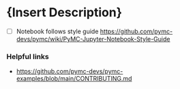 # {Insert Description}
<!-- Thank you so much for your PR to pymc-examples!

To make the merge process smoother we've provided some links and a checklist below. 

We understand that PRs can sometimes be overwhelming, especially as the reviews start coming in.
Please let us know if the reviews are unclear or the recommended next step seems overly demanding,
if you would like help in addressing a reviewer's comments,
or if you have been waiting too long to hear back on your PR.

 -->

+ [ ] Notebook follows style guide https://github.com/pymc-devs/pymc/wiki/PyMC-Jupyter-Notebook-Style-Guide


### Helpful links
* https://github.com/pymc-devs/pymc-examples/blob/main/CONTRIBUTING.md

 


